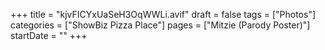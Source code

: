 +++
title = "kjvFICYxUaSeH3OqWWLi.avif"
draft = false
tags = ["Photos"]
categories = ["ShowBiz Pizza Place"]
pages = ["Mitzie (Parody Poster)"]
startDate = ""
+++
